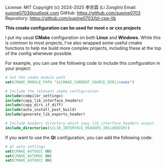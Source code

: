 License: MIT
Copyright (c) 2024-2025 李宗霖 (Li Zonglin)
Email: supine0703@outlook.com
GitHub: https://github.com/supine0703
Repository: https://github.com/supine0703/lzl-cpp-lib

**This cmake configuration can be used for most c or cxx projects**

I put my usual **CMake** configuration on both **Linux** and **Windows**. While this is common to most projects, I've also wrapped some useful cmake functions to help me build more complex projects, including these at the top of the config whenever possible.

For example, you can use the following code to include this configuration in your project:

```cmake
# Set the cmake module path
set(CMAKE_MODULE_PATH "${CMAKE_CURRENT_SOURCE_DIR}/cmake")

# Include the relevant cmake configuration
include(compiler_settings)
include(copy_lib_interface_headers)
include(copy_dirs_if_diff)
include(auto_install_post_build)
include(generate_lib_exports_header)

# Include headers directory which copy_lib_interface_headers output
include_directories(${LIB_INTERFACE_HEADERS_INCLUDEDIR})
```

If you want to use the **Qt** configuration, you can add the following code: 

```cmake
# qt auto settings
set(CMAKE_AUTOUIC ON)
set(CMAKE_AUTOMOC ON)
set(CMAKE_AUTORCC ON)
```
